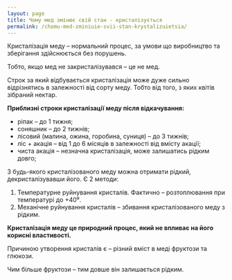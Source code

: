 ```yaml
---
layout: page
title: Чому мед змінює свій стан - кристалізується
permalink: /chomu-med-zminiuie-svii-stan-krystalizuietsia/
---
```


Кристалізація меду – нормальний процес, за умови що виробництво та зберігання здійснюється без порушень.

Тобто, якщо мед не закристалізувався – це не мед.

Строк за який відбувається кристалізація може дуже сильно відрізнятись в залежності від сорту меду.
Тобто від того, з яких квітів зібраний нектар.

**Приблизні строки кристалізації меду після відкачування:**

- ріпак – до 1 тижня;
- соняшник – до 2 тижнів;
- лісовий (малина, ожина, горобина, суниця) – до 3 тижнів;
- ліс + акація – від 1 до 6 місяців в залежності від вмісту акації;
- чиста акація – незначна кристалізація, може залишатись рідким довго;

З будь-якого кристалізованого меду можна отримати рідкий, декристалізувавши його. Є 2 методи:

1. Температурне руйнування кристалів. Фактично – розтоплювання при температурі до +40⁰.
1. Механічне руйнування кристалів – збивання кристалізованого меду з рідким.

**Кристалізація меду це природний процес, який не впливає на його корисні властивості.**

Причиною утворення кристалів є – різний вміст в меді фруктози та глюкози.

Чим більше фруктози – тим довше він залишається рідким.
